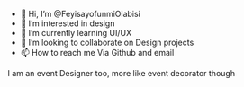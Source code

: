 - 👋 Hi, I’m @FeyisayofunmiOlabisi
- 👀 I’m interested in design
- 🌱 I’m currently learning UI/UX
- 💞️ I’m looking to collaborate on Design projects 
- 📫 How to reach me Via Github and email
 
<!---
FeyisayofunmiOlabisi/FeyisayofunmiOlabisi is a ✨ special ✨ repository because its `README.md` (this file) appears on your GitHub profile.
You can click the Preview link to take a look at your changes.
---> I am an event Designer too, more like event decorator though
